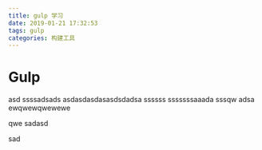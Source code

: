 ```yaml
---
title: gulp 学习
date: 2019-01-21 17:32:53
tags: gulp
categories: 构建工具
---
```

# Gulp
asd
ssssadsads
asdasdasdasasdsdadsa
ssssss
sssssssaaada
sssqw
adsa
ewqwewqwewewe

qwe
sadasd

sad
